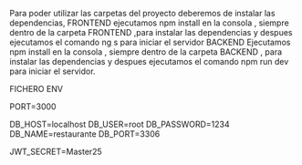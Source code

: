Para poder utilizar las carpetas del proyecto deberemos de instalar las dependencias, 
FRONTEND
ejecutamos npm install en la consola , siempre dentro de la carpeta FRONTEND ,para instalar las dependencias
y despues ejecutamos el comando ng s para iniciar el servidor
BACKEND
Ejecutamos npm install en la consola , siempre dentro de la carpeta BACKEND , para instalar las dependencias
y despues ejecutamos el comando npm run dev para iniciar el servidor.

FICHERO ENV

PORT=3000

DB_HOST=localhost
DB_USER=root
DB_PASSWORD=1234
DB_NAME=restaurante
DB_PORT=3306

JWT_SECRET=Master25
